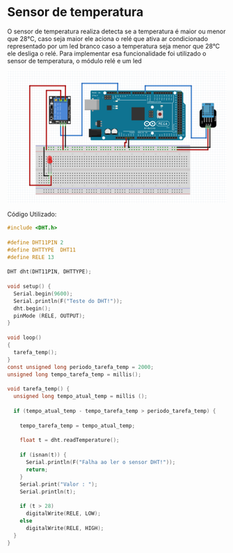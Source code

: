 # Sensor de temperatura

O sensor de temperatura realiza detecta se a temperatura é maior ou menor que 28°C, caso seja maior ele aciona o relé que ativa ar condicionado representado por um led branco caso a temperatura seja menor que 28°C ele desliga o relé.
Para implementar esa funcionalidade foi utilizado o sensor de temperatura, o módulo relé e um led

<img src = "sensor temp fritzing.png" alt = "portao circuito" width = "1000" />

Código Utilizado:

```C
#include <DHT.h>

#define DHT11PIN 2
#define DHTTYPE  DHT11
#define RELE 13

DHT dht(DHT11PIN, DHTTYPE);

void setup() {
  Serial.begin(9600);
  Serial.println(F("Teste do DHT!"));
  dht.begin();
  pinMode (RELE, OUTPUT);
}

void loop()
{
  tarefa_temp();
}
const unsigned long periodo_tarefa_temp = 2000;
unsigned long tempo_tarefa_temp = millis();

void tarefa_temp() {
  unsigned long tempo_atual_temp = millis ();

  if (tempo_atual_temp - tempo_tarefa_temp > periodo_tarefa_temp) {

    tempo_tarefa_temp = tempo_atual_temp;
    
    float t = dht.readTemperature();

    if (isnan(t)) {
      Serial.println(F("Falha ao ler o sensor DHT!"));
      return;
    }
    Serial.print("Valor : ");
    Serial.println(t);
        
    if (t > 28)
      digitalWrite(RELE, LOW);
    else
      digitalWrite(RELE, HIGH);
  }
}
```
